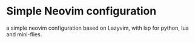 # Simple Neovim configuration    
a simple neovim configuration based on Lazyvim, with lsp for python, lua and mini-flies.

